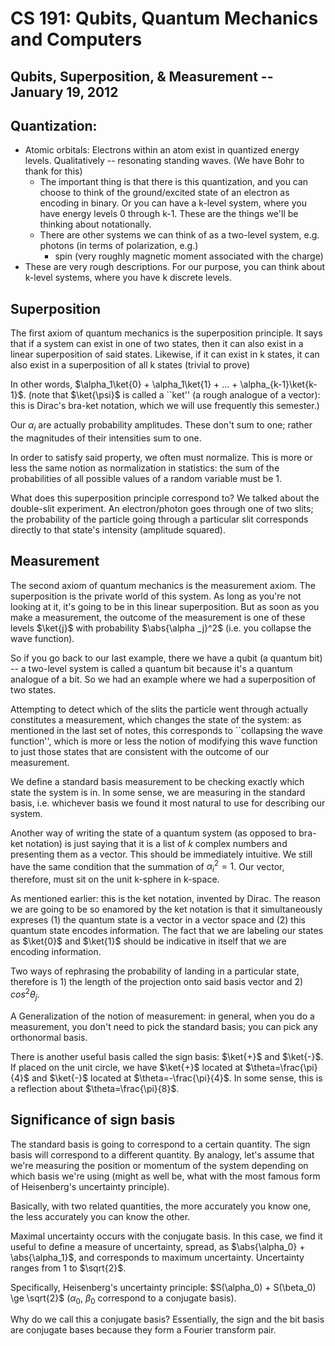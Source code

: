 CS 191: Qubits, Quantum Mechanics and Computers
===============================================
Qubits, Superposition, & Measurement -- January 19, 2012
--------------------------------------------------------
Quantization:
-------------

 * Atomic orbitals: Electrons within an atom exist in quantized energy
   levels. Qualitatively -- resonating standing waves. (We have Bohr to
   thank for this)
   + The important thing is that there is this quantization, and you can
	 choose to think of the ground/excited state of an electron as encoding
	 in binary. Or you can have a k-level system, where you have energy
	 levels 0 through k-1. These are the things we'll be thinking about
	 notationally.
   + There are other systems we can think of as a two-level system,
	 e.g. photons (in terms of polarization, e.g.)
	 - spin (very roughly magnetic moment associated with the charge)
 * These are very rough descriptions. For our purpose, you can think about
   k-level systems, where you have k discrete levels.

Superposition
-------------

The first axiom of quantum mechanics is the superposition principle. It
says that if a system can exist in one of two states, then it can also
exist in a linear superposition of said states. Likewise, if it can exist
in k states, it can also exist in a superposition of all k states (trivial
to prove)

In other words, $\alpha_1\ket{0} + \alpha_1\ket{1} + ... +
\alpha_{k-1}\ket{k-1}$. (note that $\ket{\psi}$ is called a ``ket'' (a
rough analogue of a vector): this is Dirac's bra-ket notation, which we
will use frequently this semester.)

Our $\alpha _i$ are actually probability amplitudes. These don't sum to
one; rather the magnitudes of their intensities sum to one.

In order to satisfy said property, we often must normalize. This is more or
less the same notion as normalization in statistics: the sum of the
probabilities of all possible values of a random variable must be 1.

What does this superposition principle correspond to? We talked about the
double-slit experiment. An electron/photon goes through one of two slits;
the probability of the particle going through a particular slit corresponds
directly to that state's intensity (amplitude squared).

Measurement
-----------

The second axiom of quantum mechanics is the measurement axiom. The
superposition is the private world of this system. As long as you're not
looking at it, it's going to be in this linear superposition. But as soon
as you make a measurement, the outcome of the measurement is one of these
levels $\ket{j}$ with probability $\abs{\alpha _j}^2$ (i.e. you collapse
the wave function).

So if you go back to our last example, there we have a qubit (a quantum
bit) -- a two-level system is called a quantum bit because it's a quantum
analogue of a bit. So we had an example where we had a superposition of two
states.

Attempting to detect which of the slits the particle went through actually
constitutes a measurement, which changes the state of the system: as
mentioned in the last set of notes, this corresponds to ``collapsing the
wave function'', which is more or less the notion of modifying this wave
function to just those states that are consistent with the outcome of our
measurement.

We define a standard basis measurement to be checking exactly which state
the system is in. In some sense, we are measuring in the standard basis,
i.e. whichever basis we found it most natural to use for describing our
system.

Another way of writing the state of a quantum system (as opposed to bra-ket
notation) is just saying that it is a list of $k$ complex numbers and
presenting them as a vector. This should be immediately intuitive. We still
have the same condition that the summation of $\alpha _i^2 = 1$. Our
vector, therefore, must sit on the unit k-sphere in k-space.

As mentioned earlier: this is the ket notation, invented by Dirac. The
reason we are going to be so enamored by the ket notation is that it
simultaneously expreses (1) the quantum state is a vector in a vector space
and (2) this quantum state encodes information. The fact that we are
labeling our states as $\ket{0}$ and $\ket{1}$ should be indicative in
itself that we are encoding information.

Two ways of rephrasing the probability of landing in a particular state,
therefore is 1) the length of the projection onto said basis vector and 2)
$cos^2 \theta_j$.

A Generalization of the notion of measurement: in general, when you do a
measurement, you don't need to pick the standard basis; you can pick any
orthonormal basis.

There is another useful basis called the sign basis: $\ket{+}$ and
$\ket{-}$. If placed on the unit circle, we have $\ket{+}$ located at
$\theta=\frac{\pi}{4}$ and $\ket{-}$ located at $\theta=-\frac{\pi}{4}$. In
some sense, this is a reflection about $\theta=\frac{\pi}{8}$.

Significance of sign basis
--------------------------

The standard basis is going to correspond to a certain quantity. The sign
basis will correspond to a different quantity. By analogy, let's assume
that we're measuring the position or momentum of the system depending on
which basis we're using (might as well be, what with the most famous form
of Heisenberg's uncertainty principle).

Basically, with two related quantities, the more accurately you know one,
the less accurately you can know the other.

Maximal uncertainty occurs with the conjugate basis. In this case, we find it
useful to define a measure of uncertainty, spread, as $\abs{\alpha_0} +
\abs{\alpha_1}$, and corresponds to maximum uncertainty. Uncertainty ranges
from 1 to $\sqrt{2}$.

Specifically, Heisenberg's uncertainty principle: $S(\alpha_0) + S(\beta_0)
\ge \sqrt{2}$ ($\alpha_0$, $\beta_0$ correspond to a conjugate basis).

Why do we call this a conjugate basis? Essentially, the sign and the bit
basis are conjugate bases because they form a Fourier transform pair.
